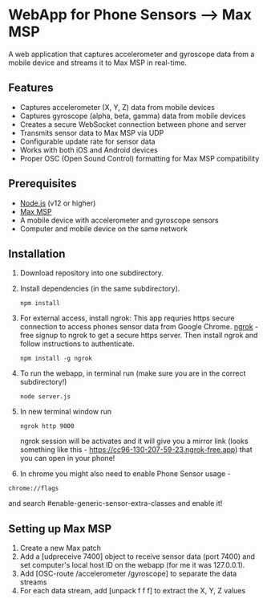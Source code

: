 # WebApp for Phone Sensors --> Max MSP

A web application that captures accelerometer and gyroscope data from a mobile device and streams it to Max MSP in real-time.

## Features

- Captures accelerometer (X, Y, Z) data from mobile devices
- Captures gyroscope (alpha, beta, gamma) data from mobile devices
- Creates a secure WebSocket connection between phone and server
- Transmits sensor data to Max MSP via UDP
- Configurable update rate for sensor data
- Works with both iOS and Android devices
- Proper OSC (Open Sound Control) formatting for Max MSP compatibility

## Prerequisites

- [Node.js](https://nodejs.org/) (v12 or higher)
- [Max MSP](https://cycling74.com/products/max)
- A mobile device with accelerometer and gyroscope sensors
- Computer and mobile device on the same network

## Installation

1. Download repository into one subdirectory. 

2. Install dependencies (in the same subdirectory).
   ```
   npm install
   ```

3. For external access, install ngrok:
   This app requries https secure connection to access phones sensor data from Google Chrome.
   [ngrok](https://dashboard.ngrok.com/signup) - free signup to ngrok to get a secure https server. Then install ngrok and follow instructions to authenticate. 
   ```
   npm install -g ngrok
   ```

4. To run the webapp, in terminal run (make sure you are in the correct subdirectory!)
   ```
   node server.js
   ```

5. In new terminal window run
   ```
   ngrok http 9000
   ```
   ngrok session will be activates and it will give you a mirror link (looks something like this  -  https://cc96-130-207-59-23.ngrok-free.app) that you can open in your phone!
   
 6. In chrome you might also need to enable Phone Sensor usage - 
   ```
   chrome://flags
   ```
   and search #enable-generic-sensor-extra-classes and enable it!
 

## Setting up Max MSP

1. Create a new Max patch
2. Add a [udpreceive 7400] object to receive sensor data (port 7400) and set computer's local host ID on the webapp (for me it was 127.0.0.1). 
3. Add [OSC-route /accelerometer /gyroscope] to separate the data streams
4. For each data stream, add [unpack f f f] to extract the X, Y, Z values
   



